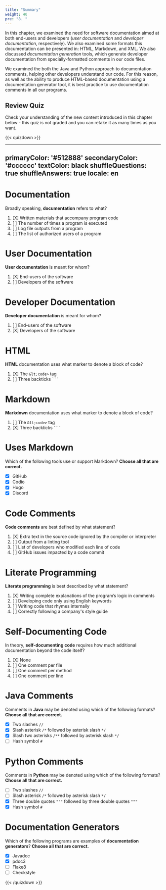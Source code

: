 ```yaml
---
title: "Summary"
weight: 40
pre: "8. "
---
```


In this chapter, we examined the need for software documentation aimed at both end-users and developers (_user documentation_ and _developer documentation_, respectively). We also examined some formats this documentation can be presented in: HTML, Markdown, and XML.  We also discussed _documentation generation_ tools, which generate developer documentation from specially-formatted comments in our code files.  

We examined the both the Java and Python approach to documentation comments, helping other developers understand our code. For this reason, as well as the ability to produce HTML-based documentation using a documentation generator tool, it is best practice to use documentation comments in all our programs.

## Review Quiz

Check your understanding of the new content introduced in this chapter below - this quiz is not graded and you can retake it as many times as you want.

{{< quizdown >}}

---
primaryColor: '#512888'
secondaryColor: '#cccccc'
textColor: black
shuffleQuestions: true
shuffleAnswers: true
locale: en
---

# Documentation

Broadly speaking, **documentation** refers to what?

1. [X] Written materials that accompany program code
1. [ ] The number of times a program is executed
1. [ ] Log file outputs from a program
1. [ ] The list of authorized users of a program

# User Documentation

**User documentation** is meant for whom?

1. [X] End-users of the software
1. [ ] Developers of the software

# Developer Documentation

**Developer documentation** is meant for whom?

1. [ ] End-users of the software
1. [X] Developers of the software

# HTML

**HTML** documentation uses what marker to denote a block of code?

1. [X] The `&lt;code>` tag
1. [ ] Three backticks ` ``` `

# Markdown

**Markdown** documentation uses what marker to denote a block of code?

1. [ ] The `&lt;code>` tag
1. [X] Three backticks ` ``` `

# Uses Markdown

Which of the following tools use or support Markdown? **Choose all that are correct.**

- [X] GitHub
- [X] Codio
- [X] Hugo
- [X] Discord

# Code Comments

**Code comments** are best defined by what statement?

1. [X] Extra text in the source code ignored by the compiler or interpreter
1. [ ] Output from a linting tool
1. [ ] List of developers who modified each line of code
1. [ ] GitHub issues impacted by a code commit

# Literate Programming

**Literate programming** is best described by what statement?

1. [X] Writing complete explanations of the program’s logic in comments
1. [ ] Developing code only using English keywords
1. [ ] Writing code that rhymes internally
1. [ ] Correctly following a company's style guide

# Self-Documenting Code

In theory, **self-documenting code** requires how much additional documentation beyond the code itself?

1. [X] None
2. [ ] One comment per file
3. [ ] One comment per method
4. [ ] One comment per line

# Java Comments

Comments in **Java** may be denoted using which of the following formats? **Choose all that are correct.**

- [X] Two slashes `//`
- [X] Slash asterisk `/*` followed by asterisk slash `*/`
- [X] Slash two asterisks `/**` followed by asterisk slash `*/`
- [ ] Hash symbol `#`

# Python Comments

Comments in **Python** may be denoted using which of the following formats? **Choose all that are correct.**

- [ ] Two slashes `//`
- [ ] Slash asterisk `/*` followed by asterisk slash `*/`
- [X] Three double quotes `"""` followed by three double quotes `"""`
- [X] Hash symbol `#`

# Documentation Generators

Which of the following programs are examples of **documentation generators**? **Choose all that are correct.**

- [X] Javadoc
- [X] pdoc3
- [ ] Flake8
- [ ] Checkstyle

{{< /quizdown >}}